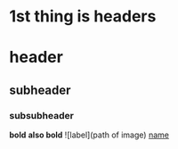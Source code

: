 # 1st thing is headers
# header
## subheader
### subsubheader
**bold**
__also bold__
![label](path of image)
<hyperlink>
[name](hyperlink)
